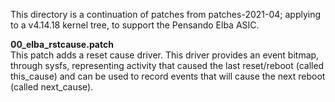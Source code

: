 This directory is a continuation of patches from patches-2021-04; applying
to a v4.14.18 kernel tree, to support the Pensando Elba ASIC.

**00_elba_rstcause.patch**<br>
This patch adds a reset cause driver.  This driver provides an event
bitmap, through sysfs, representing activity that caused the last
reset/reboot (called this_cause) and can be used to record events that
will cause the next reboot (called next_cause).
